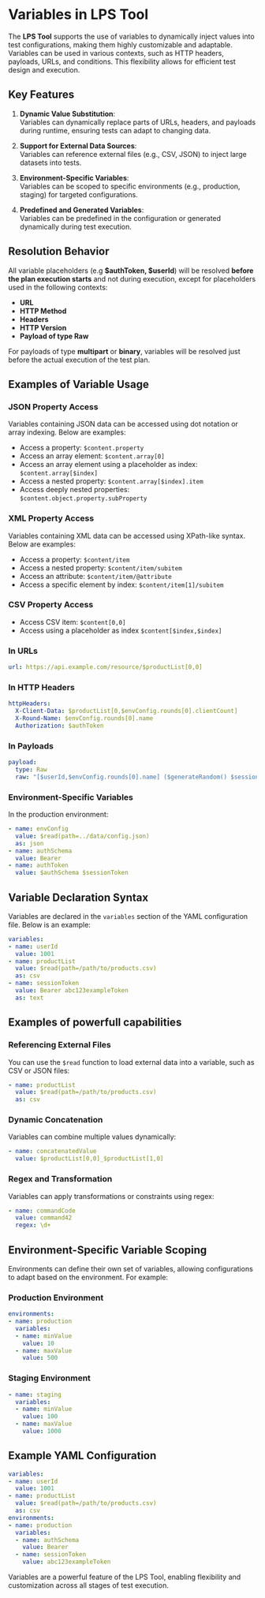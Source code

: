 
# Variables in LPS Tool

The **LPS Tool** supports the use of variables to dynamically inject values into test configurations, making them highly customizable and adaptable. Variables can be used in various contexts, such as HTTP headers, payloads, URLs, and conditions. This flexibility allows for efficient test design and execution.

## Key Features

1. **Dynamic Value Substitution**:  
   Variables can dynamically replace parts of URLs, headers, and payloads during runtime, ensuring tests can adapt to changing data.

2. **Support for External Data Sources**:  
   Variables can reference external files (e.g., CSV, JSON) to inject large datasets into tests.

3. **Environment-Specific Variables**:  
   Variables can be scoped to specific environments (e.g., production, staging) for targeted configurations.

4. **Predefined and Generated Variables**:  
   Variables can be predefined in the configuration or generated dynamically during test execution.

## Resolution Behavior

All variable placeholders (e.g **$authToken, $userId**) will be resolved **before the plan execution starts** and not during execution, except for placeholders used in the following contexts:
- **URL**
- **HTTP Method**
- **Headers**
- **HTTP Version**
- **Payload of type Raw**

For payloads of type **multipart** or **binary**, variables will be resolved just before the actual execution of the test plan.

## Examples of Variable Usage

### JSON Property Access
Variables containing JSON data can be accessed using dot notation or array indexing. Below are examples:

- Access a property: `$content.property`
- Access an array element:  `$content.array[0]`
- Access an array element using a placeholder as index: `$content.array[$index]`
- Access a nested property: `$content.array[$index].item`
- Access deeply nested properties: `$content.object.property.subProperty`

### XML Property Access
Variables containing XML data can be accessed using XPath-like syntax. Below are examples:

- Access a property: `$content/item`
- Access a nested property: `$content/item/subitem`
- Access an attribute: `$content/item/@attribute`
- Access a specific element by index: `$content/item[1]/subitem`

### CSV Property Access
- Access CSV item: `$content[0,0]`
- Access using a placeholder as index `$content[$index,$index]`


### In URLs
```yaml
url: https://api.example.com/resource/$productList[0,0]
```

### In HTTP Headers
```yaml
httpHeaders:
  X-Client-Data: $productList[0,$envConfig.rounds[0].clientCount]
  X-Round-Name: $envConfig.rounds[0].name
  Authorization: $authToken
```

### In Payloads
```yaml
payload:
  type: Raw
  raw: "[$userId,$envConfig.rounds[0].name] ($generateRandom() $sessionToken)"
```

### Environment-Specific Variables
In the production environment:
```yaml
- name: envConfig
  value: $read(path=../data/config.json)
  as: json
- name: authSchema
  value: Bearer
- name: authToken
  value: $authSchema $sessionToken
```

## Variable Declaration Syntax

Variables are declared in the `variables` section of the YAML configuration file. Below is an example:

```yaml
variables:
- name: userId
  value: 1001
- name: productList
  value: $read(path=/path/to/products.csv)
  as: csv
- name: sessionToken
  value: Bearer abc123exampleToken
  as: text
```

## Examples of powerfull capabilities

### Referencing External Files
You can use the `$read` function to load external data into a variable, such as CSV or JSON files:
```yaml
- name: productList
  value: $read(path=/path/to/products.csv)
  as: csv
```

### Dynamic Concatenation
Variables can combine multiple values dynamically:
```yaml
- name: concatenatedValue
  value: $productList[0,0]_$productList[1,0]
```

### Regex and Transformation
Variables can apply transformations or constraints using regex:
```yaml
- name: commandCode
  value: command42
  regex: \d+
```

## Environment-Specific Variable Scoping

Environments can define their own set of variables, allowing configurations to adapt based on the environment. For example:

### Production Environment
```yaml
environments:
- name: production
  variables:
  - name: minValue
    value: 10
  - name: maxValue
    value: 500
```

### Staging Environment
```yaml
- name: staging
  variables:
  - name: minValue
    value: 100
  - name: maxValue
    value: 1000
```

## Example YAML Configuration

```yaml
variables:
- name: userId
  value: 1001
- name: productList
  value: $read(path=/path/to/products.csv)
  as: csv
environments:
- name: production
  variables:
  - name: authSchema
    value: Bearer
  - name: sessionToken
    value: abc123exampleToken
```

Variables are a powerful feature of the LPS Tool, enabling flexibility and customization across all stages of test execution.
